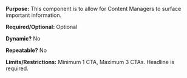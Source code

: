**Purpose:** This component is to allow for Content Managers to surface important information.

**Required/Optional:** Optional

**Dynamic?** No

**Repeatable?** No

**Limits/Restrictions:** Minimum 1 CTA, Maximum 3 CTAs. Headline is required.